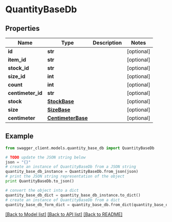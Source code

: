 # QuantityBaseDb


## Properties
Name | Type | Description | Notes
------------ | ------------- | ------------- | -------------
**id** | **str** |  | [optional] 
**item_id** | **str** |  | [optional] 
**stock_id** | **str** |  | [optional] 
**size_id** | **int** |  | [optional] 
**count** | **int** |  | [optional] 
**centimeter_id** | **str** |  | [optional] 
**stock** | [**StockBase**](StockBase.md) |  | [optional] 
**size** | [**SizeBase**](SizeBase.md) |  | [optional] 
**centimeter** | [**CentimeterBase**](CentimeterBase.md) |  | [optional] 

## Example

```python
from swagger_client.models.quantity_base_db import QuantityBaseDb

# TODO update the JSON string below
json = "{}"
# create an instance of QuantityBaseDb from a JSON string
quantity_base_db_instance = QuantityBaseDb.from_json(json)
# print the JSON string representation of the object
print QuantityBaseDb.to_json()

# convert the object into a dict
quantity_base_db_dict = quantity_base_db_instance.to_dict()
# create an instance of QuantityBaseDb from a dict
quantity_base_db_form_dict = quantity_base_db.from_dict(quantity_base_db_dict)
```
[[Back to Model list]](../README.md#documentation-for-models) [[Back to API list]](../README.md#documentation-for-api-endpoints) [[Back to README]](../README.md)


